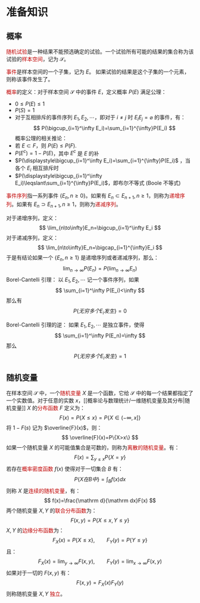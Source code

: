 # 准备知识

## 概率

<font color="#c00000">随机试验</font>是一种结果不能预选确定的试验。一个试验所有可能的结果的集合称为该试验的<font color="#c00000">样本空间</font>，记为 $\mathcal S$。

<font color="#c00000">事件</font>是样本空间的一个子集，记为 $E$。 如果试验的结果是这个子集的一个元素，则称该事件发生了。

<font color="#c00000">概率</font>的定义：对于样本空间 $\mathcal S$ 中的事件 $E$，定义概率 $P(E)$ 满足公理：
- $0\leqslant P(E)\leqslant 1$
- $P(S)=1$
- 对于互相排斥的事件序列 $E_1,E_2,\cdots$，即对于 $i\ne j$ 时 $E_iE_j=\varnothing$ 的事件，有：
  $$
P(\bigcup_{i=1}^\infty E_i)=\sum_{i=1}^{\infty}P(E_i)
 $$
 概率公理的相关推论：
 - 若 $E\subset F$，则 $P(E)\leqslant P(F)$.
 - $P(E^c)=1-P(E)$，其中 $E^c$ 是 $E$ 的补
 - $P(\displaystyle\bigcup_{i=1}^\infty E_i)=\sum_{i=1}^{\infty}P(E_i)$ ，当各个 $E_i$ 相互排斥时
 - $P(\displaystyle\bigcup_{i=1}^\infty E_i)\leqslant\sum_{i=1}^{\infty}P(E_i)$，即布尔不等式 (Boole 不等式)

<font color="#c00000">事件序列</font>指一系列事件 $\{E_n, n\geqslant 0\}$。如果有 $E_n\subset E_{n+1}, n\geqslant 1$，则称为<font color="#c00000">递增序列</font>。如果有 $E_n\supset E_{n+1},n\geqslant 1$，则称为<font color="#c00000">递减序列</font>。

对于递增序列，定义：
$$
\lim_{n\to\infty}E_n=\bigcup_{i=1}^\infty E_i
$$
对于递减序列，定义：
$$
\lim_{n\to\infty}E_n=\bigcap_{i=1}^{\infty}E_i
$$
于是有结论如果一个 $\{E_n,n\geqslant 1\}$ 是递增序列或者递减序列，那么：
$$
\lim_{n\to\infty}P(E_n)=P(\lim_{n\to\infty}E_n)
$$
Borel-Cantelli 引理：
以 $E_1,E_2,\cdots$ 记一个事件序列，如果
$$
\sum_{i=1}^\infty P(E_i)<\infty
$$ 
那么有
$$
P\{无穷多个E_i发生\}=0
$$

Borel-Cantelli 引理的逆：
如果 $E_1,E_2,\cdots$ 是独立事件，使得
$$
\sum_{i=1}^\infty P(E_n)=\infty
$$
那么
$$
P\{无穷多个E_i发生\}=1
$$

## 随机变量

在样本空间 $\mathcal S$ 中，一个<font color="#c00000">随机变量</font> $X$ 是一个函数，它给 $\mathcal S$ 中的每一个结果都指定了一个实数值。对于任意的实数 $x$，[[概率论与数理统计/一维随机变量及其分布|随机变量]] $X$ 的<font color="#c00000">分布函数</font> $F$ 定义为：
$$
F(x)=P\{X\leqslant x\}=P\{X\in(-\infty,x]\}
$$
将 $1-F(s)$ 记为 $\overline{F}(x)$，则：
$$
\overline{F}(x)=P\{X>x\}
$$
如果一个随机变量 $X$ 的可能值集合是可数的，则称为<font color="#c00000">离散的随机变量</font>。有：
$$
F(x)=\sum_{y\leqslant x}P\{X=y\}
$$
若存在<font color="#c00000">概率密度函数</font> $f(x)$ 使得对于一切集合 $B$ 有：
$$
P\{X在B中\}=\int_Bf(x)dx
$$
则称 $X$ 是<font color="#c00000">连续的随机变量</font>，有：
$$
f(x)=\frac{\mathrm d}{\mathrm dx}F(x)
$$
两个随机变量 $X,Y$ 的<font color="#c00000">联合分布函数</font>为：
$$
F(x,y)=P\{X\leqslant x,Y\leqslant y\}
$$
$X,Y$ 的<font color="#c00000">边缘分布函数</font>为：
$$
F_X(x)=P\{X\leqslant x\},\qquad F_Y(y)=P\{Y\leqslant y\}
$$
且：
$$
F_X(x)=\lim_{y\to\infty}F(x,y),\qquad F_Y(y)=\lim_{x\to\infty}F(x,y)
$$
如果对于一切的 $F(x,y)$ 有：
$$
F(x,y)=F_X(x)F_Y(y)
$$
则称随机变量 $X,Y$ <font color="#c00000">独立</font>。

